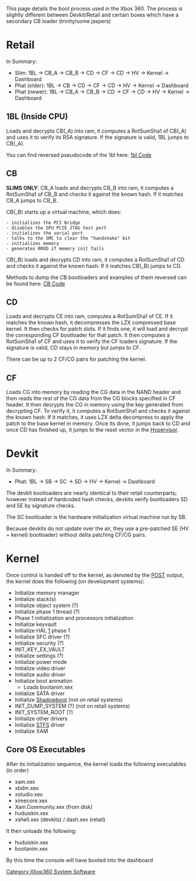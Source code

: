 This page details the boot process used in the Xbox 360. The process is
slightly different between Devkit/Retail and certain boxes which have a
secondary CB loader (trinity/some jaspers)

# Retail

In Summary:

  - Slim: 1BL -\> CB_A -\> CB_B -\> CD -\> CF -\> CD -\> HV -\> Kernel
    -\> Dashboard
  - Phat (older): 1BL -\> CB -\> CD -\> CF -\> CD -\> HV -\> Kernel -\>
    Dashboard
  - Phat (newer): 1BL -\> CB_A -\> CB_B -\> CD -\> CF -\> CD -\> HV
    -\> Kernel -\> Dashboard

## 1BL (Inside CPU)

Loads and decrypts CB(_A) into ram, it computes a RotSumSha1 of CB(_A)
and uses it to verify its RSA signature. If the signature is valid, 1BL
jumps to CB(_A).

You can find reversed pseudocode of the 1bl here: [1bl
Code](1bl_Code "wikilink")

## CB

**SLIMS ONLY**: CB_A loads and decrypts CB_B into ram, it computes a
RotSumSha1 of CB_B and checks it against the known hash. If it matches
CB_A jumps to CB_B.

CB(_B) starts up a virtual machine, which does:

    - initializes the PCI Bridge
    - disables the GPU PCIE JTAG test port
    - initializes the serial port
    - talks to the SMC to clear the "handshake" bit
    - initializes memory
    - generates RROD if memory init fails

CB(_B) loads and decrypts CD into ram, it computes a RotSumSha1 of CD
and checks it against the known hash. If it matches CB(_B) jumps to CD.

Methods to dump the CB bootloaders and examples of them reversed can be
found here: [CB Code](CB_Code "wikilink")

## CD

Loads and decrypts CE into ram, computes a RotSumSha1 of CE. If it
matches the known hash, it decompresses the LZX compressed base
kernel.
It then checks for patch slots. If it finds one, it will load and
decrypt the corresponding CF bootloader for that patch. It then computes
a RotSumSha1 of CF and uses it to verify the CF loaders signature. If
the signature is valid, CD stays in memory but jumps to CF.

There can be up to 2 CF/CG pairs for patching the kernel.

## CF

Loads CG into memory by reading the CG data in the NAND header and then
reads the rest of the CG data from the CG blocks specified in CF header.
It then decrypts the CG in memory using the key generated from
decrypting CF. To verify it, it computes a RotSumSha1 and checks it
against the known hash. If it matches, it uses LZX delta decompress to
apply the patch to the base kernel in memory. Once its done, it jumps
back to CD and once CD has finished up, it jumps to the reset vector in
the [Hypervisor](Hypervisor "wikilink").

# Devkit

In Summary:

  - Phat: 1BL -\> SB -\> SC -\> SD -\> HV -\> Kernel -\> Dashboard

The devkit bootloaders are nearly identical to their retail
counterparts; however instead of hardcoded hash checks, devkits verify
bootloaders SD and SE by signature checks.

The SC bootloader is the hardware initialization virtual machine run by
SB.

Because devkits do not update over the air, they use a pre-patched SE
(HV + kernel) bootloader) without delta patching CF/CG pairs.

# Kernel

Once control is handed off to the kernel, as denoted by the
[POST](POST "wikilink") output, the kernel does the following (on
development systems):

<!-- end list -->

  - Initialize memory manager
  - Initialize stack(s)
  - Initialize object system (?)
  - Initialize phase 1 thread (?)
  - Phase 1 initialization and processors initialization
  - Initialize keyvault
  - Initialize HAL [1](https://en.wikipedia.org/wiki/HAL_(software))
    phase 1
  - Initialize SFC driver (?)
  - Initialize security (?)
  - INIT_KEY_EX_VAULT
  - Initialize settings (?)
  - Initialize power mode
  - Initialize video driver
  - Initialize audio driver
  - Initialize boot animation
      - Loads bootanim.xex
  - Initialize SATA driver
  - Initialize [Shadowboot](Shadowboot "wikilink") (not on retail
    systems)
  - INIT_DUMP_SYSTEM (?) (not on retail systems)
  - INIT_SYSTEM_ROOT (?)
  - Initialize other drivers
  - Initialize [STFS](STFS "wikilink") driver
  - Initialize XAM

</ol>

## Core OS Executables

After its initialization sequence, the kernel loads the following
executables (in order)

  - xam.xex
  - xbdm.xex
  - xstudio.xex
  - ximecore.xex
  - Xam.Community.xex (from disk)
  - huduiskin.xex
  - xshell.xex (devkits) / dash.xex (retail)

It then unloads the following:

  - huduiskin.xex
  - bootanim.xex

By this time the console will have booted into the dashboard

[Category:Xbox360 System
Software](Category_Xbox360_System_Software.md "wikilink")